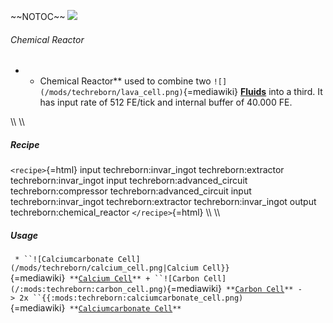 \~\~NOTOC\~\~ ![](/mods/techreborn/chemical_reactor.png)

###### Chemical Reactor

-   -   Chemical Reactor** used to combine two
        `![](/mods/techreborn/lava_cell.png)`{=mediawiki}
        **[Fluids](items:fluid "wikilink")** into a third. It has
        input rate of 512 FE/tick and internal buffer of 40.000 FE.

\\\\ \\\\

##### Recipe

`<recipe>`{=html} input techreborn:invar_ingot techreborn:extractor
techreborn:invar_ingot input techreborn:advanced_circuit
techreborn:compressor techreborn:advanced_circuit input
techreborn:invar_ingot techreborn:extractor techreborn:invar_ingot
output techreborn:chemical_reactor `</recipe>`{=html} \\\\ \\\\

##### Usage

` * ``![Calciumcarbonate Cell](/mods/techreborn/calcium_cell.png|Calcium Cell}}`{=mediawiki}` **`[`Calcium Cell`](items:fluid:calcium_cell "wikilink")`** + ``![Carbon Cell](/:mods:techreborn:carbon_cell.png)`{=mediawiki}` **`[`Carbon Cell`](items:fluid:carbon_cell "wikilink")`** -> 2x ``{{:mods:techreborn:calciumcarbonate_cell.png)`{=mediawiki}` **`[`Calciumcarbonate Cell`](items:fluid:calciumcarbonate_cell "wikilink")`**`
